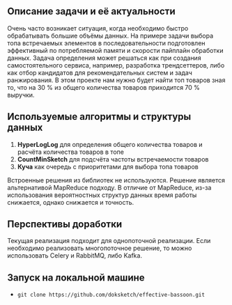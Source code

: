 ## Описание задачи и её актуальности
Очень часто возникает ситуация, когда необходимо быстро обрабатывать большие объёмы данных. На примере задачи выбора топа встречаемых элементов в последовательности подготовлен эффективный по потребляемой памяти и скорости пайплайн обработки данных. Задача определения может решаться как при создания самостоятельного сервиса, например, разработка трендсеттеров, либо как отбор кандидатов для рекомендательных систем и задач ранжирования. В этом проекте нам нужно будет найти топ товаров зная то, что на 30 % из общего количества товаров приходится 70 % выручки.


## Используемые алгоритмы и структуры данных
  1. **HyperLogLog** для определения общего количества товаров и расчёта количества товаров в топе
  2. **CountMinSketch** для подсчёта частоты встречаемости товаров
  3. **Куча** как очередь с приоритетами для выбора топа товаров
 
 Встроенные решения из библиотек не используются. Решение является альтернативой MapReduce подходу. В отличие от MapReduce, из-за использования вероятностных структур данных
 время работы снижается, однако снижается и точность.
 
 ## Перспективы доработки
 Текущая реализация подходит для однопоточной реализации. Если необходимо реализовать многопоточное решение, то можно использовать Celery и RabbitMQ, либо Kafka.

## Запуск на локальной машине
   - ```git clone https://github.com/doksketch/effective-bassoon.git```